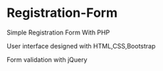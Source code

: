 # Registration-Form
Simple Registration Form With PHP

User interface designed with HTML,CSS,Bootstrap

Form validation with jQuery
